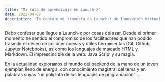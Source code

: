 ```yaml
---
title: "Mi ruta de aprendizaje en Launch-X"
date: 2022-04-07
description: 'Te contare mi travesia en Launch-X de Innovación Virtual'
---
```


Debo confesar que llegue a Launch-x por cosas del azar. Desde el primer momento he sentido el compromiso de los facilitadores que han podido trasmitir el deseo de conocer nuevas y útiles herramientas (Git, Github, Jupyter Notebooks), así como los lenguajes de marcado HTML y Markdown. El imprescindible de la web: Java Script y su magia. 

En la actualidad exploramos el mundo del backend de la mano de un joven ejemplar, lleno de energía, con conocimiento magistral del tema y en palabras suyas “un poliglota de los lenguajes de programación” … 
